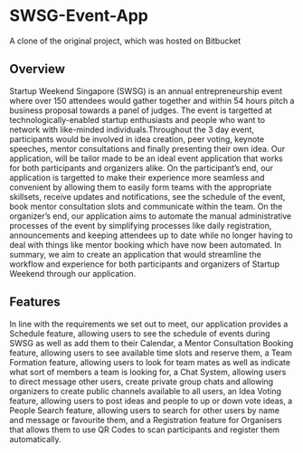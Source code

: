# SWSG-Event-App
A clone of the original project, which was hosted on Bitbucket

## Overview
Startup Weekend Singapore (SWSG) is an annual entrepreneurship event where over 150 attendees would gather together and within 54 hours pitch a business proposal towards a panel of judges. The event is targetted at technologically-enabled startup enthusiasts and people who want to network with like-minded individuals.Throughout the 3 day event, participants would be involved in idea creation, peer voting, keynote speeches, mentor consultations and finally presenting their own idea. Our application, will be tailor made to be an ideal event application that works for both participants and organizers alike. On the participant’s end, our application is targetted to make their experience more seamless and convenient by allowing them to easily form teams with the appropriate skillsets, receive updates and notifications, see the schedule of the event, book mentor consultation slots and communicate within the team. On the organizer’s end, our application aims to automate the manual administrative processes of the event by simplifying processes like daily registration, announcements and keeping attendees up to date while no longer having to deal with things like mentor booking which have now been automated. In summary, we aim to create an application that would streamline the workflow and experience for both participants and organizers of Startup Weekend through our application.

## Features
In line with the requirements we set out to meet, our application provides a Schedule feature, allowing users to see the schedule of events during SWSG as well as add them to their Calendar, a Mentor Consultation Booking feature, allowing users to see available time slots and reserve them, a Team Formation feature, allowing users to look for team mates as well as indicate what sort of members a team is looking for, a Chat System, allowing users to direct message other users, create private group chats and allowing organizers to create public channels available to all users, an Idea Voting feature, allowing users to post ideas and people to up or down vote ideas, a People Search feature, allowing users to search for other users by name and message or favourite them, and a Registration feature for Organisers that allows them to use QR Codes to scan participants and register them automatically.